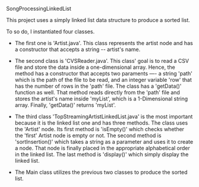 SongProcessingLinkedList

This project uses a simply linked list data structure to produce a sorted list.

To so do, I instantiated four classes.

- The first one is 'Artist.java'. This class represents the artist node and has a
  constructor that accepts a string -- artist's name. 
  
- The second class is 'CVSReader.java'. This class' goal is to read a CSV file and store the
  data inside a one-dimensional array. Hence, the method has a constructor that accepts
  two paraments —- a string 'path' which is the path of the file to be read, and an integer
  variable 'row' that has the number of rows in the 'path' file.
  The class has a 'getData()' function as well. That method reads directly from the 'path'
  file and stores the artist's name inside 'myList', which is a 1-Dimensional string array.
  Finally, 'getData()' returns 'myList'.
  
- The third class 'TopStreamingArtistLinkedList.java' is the most important because it is the
  linked list one and has three methods. The class uses the 'Artist' node. Its first method is
  'isEmpty()' which checks whether the 'first' Artist node is empty or not. The second method is
  'sortInsertion()' which takes a string as a parameter and uses it to create a node. That node
  is finally placed in the appropriate alphabetical order in the linked list. The last method is
  'display()' which simply display the linked list.
  
- The Main class utilizes the previous two classes to produce the sorted list.
